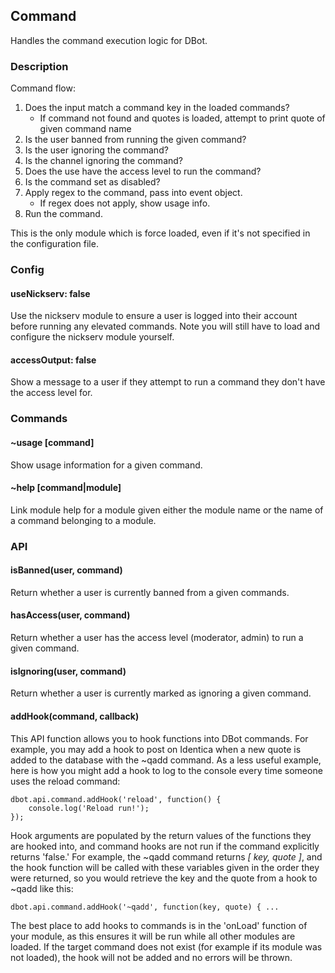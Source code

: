 ## Command

Handles the command execution logic for DBot.

### Description

Command flow:

1. Does the input match a command key in the loaded commands?
    * If command not found and quotes is loaded, attempt to print quote of given
      command name
2. Is the user banned from running the given command?
3. Is the user ignoring the command?
4. Is the channel ignoring the command?
5. Does the use have the access level to run the command?
6. Is the command set as disabled?
7. Apply regex to the command, pass into event object.
    * If regex does not apply, show usage info.
8. Run the command.

This is the only module which is force loaded, even if it's not specified in
the configuration file.

### Config

#### useNickserv: false
Use the nickserv module to ensure a user is logged into their account before
running any elevated commands. Note you will still have to load and configure
the nickserv module yourself.

#### accessOutput: false
Show a message to a user if they attempt to run a command they don't have the
access level for.

### Commands

#### ~usage [command]
Show usage information for a given command.

#### ~help [command|module]
Link module help for a module given either the module name or the name of a
command belonging to a module.

### API

#### isBanned(user, command)
Return whether a user is currently banned from a given commands.

#### hasAccess(user, command)
Return whether a user has the access level (moderator, admin) to run a given
command.

#### isIgnoring(user, command)
Return whether a user is currently marked as ignoring a given command.

#### addHook(command, callback)
This API function allows you to hook functions into DBot commands. For example,
you may add a hook to post on Identica when a new quote is added to the database
with the ~qadd command. As a less useful example, here is how you might add a
hook to log to the console every time someone uses the reload command:

    dbot.api.command.addHook('reload', function() {
        console.log('Reload run!');    
    });

Hook arguments are populated by the return values of the functions they are
hooked into, and command hooks are not run if the command explicitly returns
'false.' For example, the ~qadd command returns *[ key, quote ]*, and the hook
function will be called with these variables given in the order they were
returned, so you would retrieve the key and the quote from a hook to ~qadd like
this:

    dbot.api.command.addHook('~qadd', function(key, quote) { ...

The best place to add hooks to commands is in the 'onLoad' function of your
module, as this ensures it will be run while all other modules are loaded. If
the target command does not exist (for example if its module was not loaded),
the hook will not be added and no errors will be thrown.
